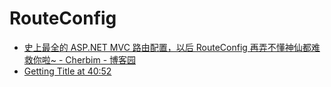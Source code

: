 # RouteConfig

- [史上最全的 ASP.NET MVC 路由配置，以后 RouteConfig 再弄不懂神仙都难救你啦~ - Cherbim - 博客园](https://www.cnblogs.com/zeusro/p/RouteConfig.html)
- [Getting Title at 40:52](http://www.bubuko.com/infodetail-1736050.html)
